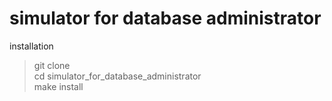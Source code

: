# simulator for database administrator
 installation
> git clone  
> cd simulator_for_database_administrator  
> make install  

